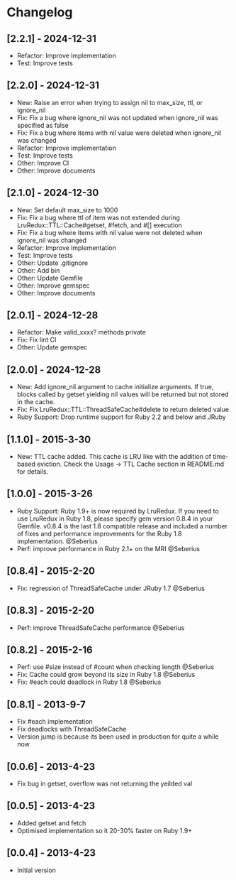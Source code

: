 # Changelog

## [2.2.1] - 2024-12-31

- Refactor: Improve implementation
- Test: Improve tests

## [2.2.0] - 2024-12-31

- New: Raise an error when trying to assign nil to max_size, ttl, or ignore_nil
- Fix: Fix a bug where ignore_nil was not updated when ignore_nil was specified as false
- Fix: Fix a bug where items with nil value were deleted when ignore_nil was changed
- Refactor: Improve implementation
- Test: Improve tests
- Other: Improve CI
- Other: Improve documents

## [2.1.0] - 2024-12-30

- New: Set default max_size to 1000
- Fix: Fix a bug where ttl of item was not extended during LruRedux::TTL::Cache#getset, #fetch, and #[] execution
- Fix: Fix a bug where items with nil value were not deleted when ignore_nil was changed
- Refactor: Improve implementation
- Test: Improve tests
- Other: Update .gitignore
- Other: Add bin
- Other: Update Gemfile
- Other: Improve gemspec
- Other: Improve documents

## [2.0.1] - 2024-12-28

- Refactor: Make valid_xxxx? methods private
- Fix: Fix lint CI
- Other: Update gemspec

## [2.0.0] - 2024-12-28

- New: Add ignore_nil argument to cache initialize arguments.  If true, blocks called by getset yielding nil values will be returned but not stored in the cache.
- Fix: Fix LruRedux::TTL::ThreadSafeCache#delete to return deleted value
- Ruby Support: Drop runtime support for Ruby 2.2 and below and JRuby

## [1.1.0] - 2015-3-30

- New: TTL cache added.  This cache is LRU like with the addition of time-based eviction.  Check the Usage -> TTL Cache section in README.md for details.

## [1.0.0] - 2015-3-26

- Ruby Support: Ruby 1.9+ is now required by LruRedux.  If you need to use LruRedux in Ruby 1.8, please specify gem version 0.8.4 in your Gemfile.  v0.8.4 is the last 1.8 compatible release and included a number of fixes and performance improvements for the Ruby 1.8 implementation. @Seberius
- Perf: improve performance in Ruby 2.1+ on the MRI @Seberius

## [0.8.4] - 2015-2-20

- Fix: regression of ThreadSafeCache under JRuby 1.7 @Seberius

## [0.8.3] - 2015-2-20

- Perf: improve ThreadSafeCache performance @Seberius

## [0.8.2] - 2015-2-16

- Perf: use #size instead of #count when checking length @Seberius
- Fix: Cache could grow beyond its size in Ruby 1.8 @Seberius
- Fix: #each could deadlock in Ruby 1.8 @Seberius

## [0.8.1] - 2013-9-7

- Fix #each implementation
- Fix deadlocks with ThreadSafeCache
- Version jump is because its been used in production for quite a while now

## [0.0.6] - 2013-4-23

- Fix bug in getset, overflow was not returning the yeilded val

## [0.0.5] - 2013-4-23

- Added getset and fetch
- Optimised implementation so it 20-30% faster on Ruby 1.9+

## [0.0.4] - 2013-4-23

- Initial version
